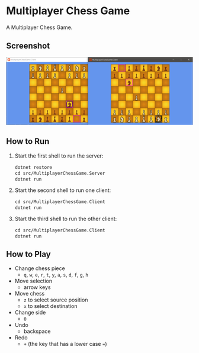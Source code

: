 # Multiplayer Chess Game

A Multiplayer Chess Game.

## Screenshot

![](img/2020-10-11-15-51-22.png)

## How to Run

1. Start the first shell to run the server:

    ```
    dotnet restore
    cd src/MultiplayerChessGame.Server
    dotnet run
    ```

1. Start the second shell to run one client:

    ```
    cd src/MultiplayerChessGame.Client
    dotnet run
    ```

1. Start the third shell to run the other client:

    ```
    cd src/MultiplayerChessGame.Client
    dotnet run
    ```

## How to Play

- Change chess piece
    - `q`, `w`, `e`, `r`, `t`, `y`, `a`, `s`, `d`, `f`, `g`, `h`
- Move selection
    - arrow keys
- Move chess
    - `z` to select source position
    - `x` to select destination
- Change side
    - `0`
- Undo
    - backspace
- Redo
    - `+` (the key that has a lower case `=`)
